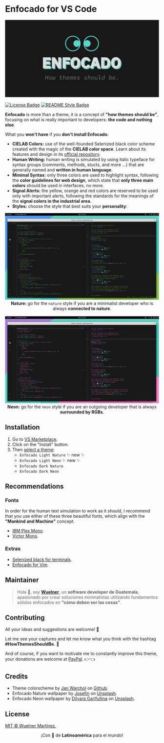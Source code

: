# Enfocado for VS Code

![Banner](https://raw.githubusercontent.com/wuelnerdotexe/enfocado/main/assets/banner.png)

[![License Badge](https://img.shields.io/badge/License-MIT-3FC5B7.svg?style=for-the-badge)](https://github.com/wuelnerdotexe/vscode-enfocado/blob/main/LICENSE)
[![README Style Badge](https://img.shields.io/badge/README%20Style-Standard-3FC5B7.svg?style=for-the-badge)](https://github.com/RichardLitt/standard-readme)

**Enfocado** is more than a theme, it is a concept of **"how themes should be"**, focusing on what is really important to developers: **the code and nothing else**.

What you **won't have** if you **don't install Enfocado**:

- **CIELAB Colors:** use of the well-founded Selenized black color scheme created with the magic of the **CIELAB color space**. Learn about its features and design in its [official repository](https://github.com/jan-warchol/selenized/blob/master/features-and-design.md).
- **Human Writing:** human writing is simulated by using italic typeface for syntax groups (comments, methods, stucts, and more ...) that are generally named and **written in human language**.
- **Minimal Syntax:** only three colors are used to highlight syntax, following the **color guidelines for web design**, which state that **only three main colors** should be used in interfaces, no more.
- **Signal Alerts:** the yellow, orange and red colors are reserved to be used only with important alerts, following the standards for the meanings of the **signal colors in the industrial area**.
- **Styles:** choose the style that best suits your **personality**:

<div align="center">
  <img src="https://raw.githubusercontent.com/wuelnerdotexe/enfocado/main/assets/vscode-nature.png">
  <strong>Nature:</strong> go for the <code>nature</code> style if you are a minimalist developer who is always <strong>connected to nature</strong>.
</div>
<br />
<div align="center">
  <img src="https://raw.githubusercontent.com/wuelnerdotexe/enfocado/main/assets/vscode-neon.png">
  <strong>Neon:</strong> go for the <code>neon</code> style if you are an outgoing developer that is always <strong>surrounded by RGBs</strong>.
</div>

## Installation

1. Go to [VS Marketplace](https://marketplace.visualstudio.com/items?itemName=wuelnerdotexe.vscode-enfocado).
2. Click on the "Install" button.
3. Then [select a theme](https://code.visualstudio.com/docs/getstarted/themes#_selecting-the-color-theme):
   - `Enfocado Light Nature` ✨ new ✨
   - `Enfocado Light Neon` ✨ new ✨
   - `Enfocado Dark Nature`
   - `Enfocado Dark Neon`

## Recommendations

### Fonts

In order for the human text simulation to work as it should, I recommend that you use either of these three beautiful fonts, which align with the **"Mankind and Machine"** concept.

- [IBM Plex Mono](https://www.ibm.com/plex/).
- [Victor Mono](https://rubjo.github.io/victor-mono/).

### Extras

- [Selenized black for terminals](https://github.com/jan-warchol/selenized/tree/master/terminals).
- [Enfocado for Vim](https://github.com/wuelnerdotexe/vim-enfocado).

## Maintainer

> Hola 👋, soy **[Wuelner](https://linktr.ee/wuelnerdotexe)**, un **software developer de Guatemala**, apasionado por crear soluciones minimalistas utilizando fundamentos sólidos enfocados en **"cómo deben ser las cosas"**.

## Contributing

All your ideas and suggestions are welcome! 🙌

Let me see your captures and let me know what you think with the hashtag **#HowThemesShouldBe**. 👀

And of course, if you want to motivate me to constantly improve this theme, your donations are welcome at [PayPal](https://paypal.me/wuelnerdotexe). 👉👈

## Credits

- Theme colorscheme by [Jan Warchol](https://github.com/jan-warchol) on [Github](https://github.com/jan-warchol/selenized/blob/master/the-values.md).
- Enfocado Nature wallpaper by [Josefin](https://unsplash.com/@josefin?utm_source=unsplash&utm_medium=referral&utm_content=creditCopyText) on [Unsplash](https://unsplash.com/s/photos/nature?utm_source=unsplash&utm_medium=referral&utm_content=creditCopyText).
- Enfocado Neon wallpaper by [Dilyara Garifullina](https://unsplash.com/@dilja96?utm_source=unsplash&utm_medium=referral&utm_content=creditCopyText) on [Unsplash](https://unsplash.com/s/photos/neon?utm_source=unsplash&utm_medium=referral&utm_content=creditCopyText).

## License

[MIT &copy; Wuelner Martínez.](https://github.com/wuelnerdotexe/vscode-enfocado/blob/main/LICENSE)

<p align="center">¡Con 💖 de <strong>Latinoamérica</strong> para el mundo!</p>
